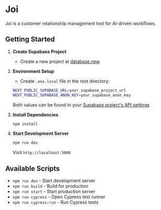 # Joi

Joi is a customer relationship management tool for AI-driven workflows.

## Getting Started

1. **Create Supabase Project**

   - Create a new project at [database.new](https://database.new)

2. **Environment Setup**

   - Create `.env.local` file in the root directory:

   ```bash
   NEXT_PUBLIC_SUPABASE_URL=your_supabase_project_url
   NEXT_PUBLIC_SUPABASE_ANON_KEY=your_supabase_anon_key
   ```

   Both values can be found in your [Supabase project's API settings](https://app.supabase.com/project/_/settings/api)

3. **Install Dependencies**

   ```bash
   npm install
   ```

4. **Start Development Server**
   ```bash
   npm run dev
   ```
   Visit `http://localhost:3000`

## Available Scripts

- `npm run dev` - Start development server
- `npm run build` - Build for production
- `npm run start` - Start production server
- `npm run cypress` - Open Cypress test runner
- `npm run cypress:run` - Run Cypress tests
